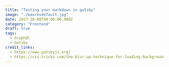 ```yaml
---
title: "Testing your markdown in gatsby"
image: "./maxresdefault.jpg"
date: 2017-10-08T00:00:00.000Z
category: "Frontend"
draft: true
tags:
  - GraphQl
  - Gatsby
credit_links:
  - https://www.gatsbyjs.org/
  - https://css-tricks.com/the-blur-up-technique-for-loading-background-images/
---
```

